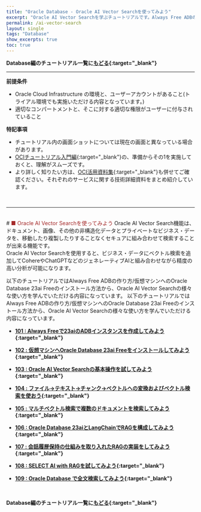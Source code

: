 ```yaml
---
title: "Oracle Database - Oracle AI Vector Searchを使ってみよう"
excerpt: "Oracle AI Vector Searchを学ぶチュートリアルです。Always Free ADBの作成から、様々な使い方までを一通り体験します。"
permalink: /ai-vector-search
layout: single
tags: "Database"
show_excerpts: true
toc: true
---
```


**Database編のチュートリアル一覧に[もどる](/ocitutorials/database/){:target="_blank"}**
<br/>

----
**前提条件**  
+ Oracle Cloud Infrastructure の環境と、ユーザーアカウントがあること(トライアル環境でも実施いただける内容となっています。)
+ 適切なコンパートメントと、そこに対する適切な権限がユーザーに付与されていること

**特記事項**  
+ チュートリアル内の画面ショットについては現在の画面と異なっている場合があります。
+ [OCIチュートリアル入門編](/ocitutorials/beginners/){:target="_blank"}の、準備からその1を実施しておくと、理解がスムーズです。  
+ より詳しく知りたい方は、[OCI活用資料集](https://oracle-japan.github.io/ocidocs/services/database/){:target="_blank"}も併せてご確認ください。それぞれのサービスに関する技術詳細資料をまとめ紹介しています。
<br/>

----

<br/>
# <span style="color: brown; ">■ Oracle AI Vector Searchを使ってみよう</span>
Oracle AI Vector Search機能は、ドキュメント、画像、その他の非構造化データとプライベートなビジネス・データを、移動したり複製したりすることなくセキュアに組み合わせて検索することが出来る機能です。
<br/>
Oracle AI Vector Searchを使用すると、ビジネス・データにベクトル検索を追加してCohereやChatGPTなどのジェネレーティブAIと組み合わせながら精度の高い分析が可能になります。
<br/>

以下のチュートリアルではAlways Free ADBの作り方/仮想マシンへのOracle Database 23ai Freeのインストール方法から、Oracle AI Vector Searchの様々な使い方を学んでいただける内容になっています。
以下のチュートリアルではAlways Free ADBの作り方/仮想マシンへのOracle Database 23ai Freeのインストール方法から、Oracle AI Vector Searchの様々な使い方を学んでいただける内容になっています。
<br/>

+ **[101 : Always Freeで23aiのADBインスタンスを作成してみよう](/ocitutorials/ai-vector-search/ai-vector101-always-free-adb/){:target="_blank"}**   

+ **[102 : 仮想マシンへOracle Database 23ai Freeをインストールしてみよう](/ocitutorials/ai-vector-search/ai-vector102-23aifree-install/){:target="_blank"}**   

+ **[103 : Oracle AI Vector Searchの基本操作を試してみよう](/ocitutorials/ai-vector-search/ai-vector103-basics/){:target="_blank"}**

+ **[104 : ファイル→テキスト→チャンク→ベクトルへの変換およびベクトル検索を使おう](/ocitutorials/ai-vector-search/ai-vector104-file-to-embedding/){:target="_blank"}** 

+ **[105 : マルチベクトル検索で複数のドキュメントを検索してみよう](/ocitutorials/ai-vector-search/ai-vector105-multi-vector-search/){:target="_blank"}**

+ **[106 : Oracle Database 23aiとLangChainでRAGを構成してみよう](/ocitutorials/ai-vector-search/ai-vector106-23ai-langchain-rag/){:target="_blank"}**

+ **[107 : 会話履歴保持の仕組みを取り入れたRAGの実装をしてみよう](/ocitutorials/ai-vector-search/ai-vector107-rag-chat-history/){:target="_blank"}**

+ **[108 : SELECT AI with RAGを試してみよう](/ocitutorials/ai-vector-search/ai-vector108-select-ai-with-rag/){:target="_blank"}**

+ **[109 : Oracle Database で全文検索してみよう](/ocitutorials/ai-vector-search/ai-vector109-oracletext/){:target="_blank"}**

<br/>

**Database編のチュートリアル一覧に[もどる](/ocitutorials/database/){:target="_blank"}**
<br/>